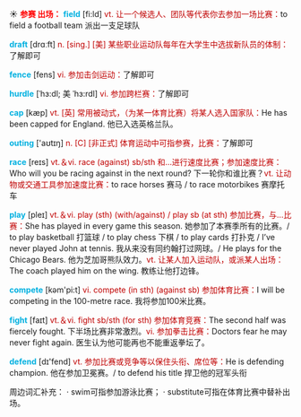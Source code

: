 ☀ <font color="red">**参赛 出场：**</font>
<font color="sky blue">**field**</font> [fi:ld] 
<font color="#c00000">vt. 让一个候选人、团队等代表你去参加一场比赛：</font>to field a football team 派出一支足球队

<font color="sky blue">**draft**</font> [drɑːft] 
<font color="#c00000">n. [sing.] [美] 某些职业运动队每年在大学生中选拔新队员的体制：</font>了解即可

<font color="sky blue">**fence**</font> [fens] 
<font color="#c00000">vi. 参加击剑运动：</font>了解即可
           
<font color="sky blue">**hurdle**</font> [ˈhɜ:dl; 美 ˈhɜ:rdl]
<font color="#c00000">vi. 参加跨栏赛：</font>了解即可

<font color="sky blue">**cap**</font> [kæp] 
<font color="#c00000">vt. [英] 常用被动式，（为某一体育比赛）将某人选入国家队：</font>He has been capped for England. 他已入选英格兰队。

<font color="sky blue">**outing**</font> ['aʊtɪŋ] 
<font color="#c00000">n. [C] [非正式] 体育运动中可指参赛，比赛：</font>了解即可

<font color="sky blue">**race**</font> [reɪs] 
<font color="#c00000">vt.＆vi. race (against) sb/sth 和…进行速度比赛；参加速度比赛：</font>Who will you be racing against in the next round? 下一轮你和谁比赛？<font color="#c00000">vt. 让动物或交通工具参加速度比赛：</font>to race horses 赛马 / to race motorbikes 赛摩托车

<font color="sky blue">**play**</font> [pleɪ] 
<font color="#c00000">vt.＆vi. play (sth) (with/against) / play sb (at sth) 参加比赛，与…比赛：</font>She has played in every game this season. 她参加了本赛季所有的比赛。/ to play basketball 打篮球 / to play chess 下棋 / to play cards 打扑克 / I’ve never played John at tennis. 我从来没有同约翰打过网球。/ He plays for the Chicago Bears. 他为芝加哥熊队效力。<font color="#c00000">vt. 让某人加入运动队，或派某人出场：</font>The coach played him on the wing. 教练让他打边锋。

<font color="sky blue">**compete**</font> [kəm'pi:t] 
<font color="#c00000">vi. compete (in sth) (against sb) 参加体育比赛：</font>I will be competing in the 100-metre race. 我将参加100米比赛。

<font color="sky blue">**fight**</font> [faɪt] 
<font color="#c00000">vt.＆vi. fight sb/sth (for sth) 参加体育竞赛：</font>The second half was fiercely fought. 下半场比赛非常激烈。<font color="#c00000">vi. 参加拳击比赛：</font>Doctors fear he may never fight again. 医生认为他可能再也不能重返拳坛了。

<font color="sky blue">**defend**</font> [dɪ'fend] 
<font color="#c00000">vt. 参加比赛或竞争等以保住头衔、席位等：</font>He is defending champion. 他在参加卫冕赛。/ to defend his title 捍卫他的冠军头衔

周边词汇补充：
· swim可指参加游泳比赛；
· substitute可指在体育比赛中替补出场。

